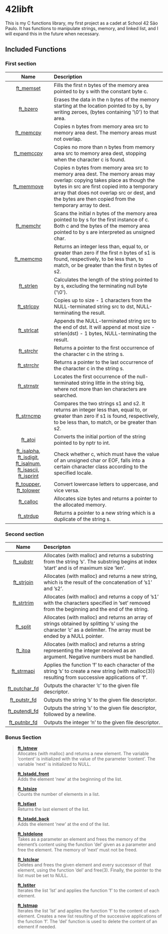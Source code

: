# 42libft

This is my C functions library, my first project as a cadet at School 42 São Paulo. It has functions to manipulate strings, memory, and linked list, and I will expand this in the future when necessary.

## Included Functions

### First section

| Name  |  Description  |
| :------------: | :--------------- |
| [ft_memset](/ft_memset.c) | Fills the first n bytes of the memory area pointed to by s with the constant byte c. |
| [ft_bzero](/ft_bzero.c)   | Erases the data in the n bytes of the memory starting at the location pointed to by s, by writing zeroes, (bytes containing '\0') to that area. |
|  [ft_memcpy](/ft_memcpy.c) |  Copies  n bytes from memory area src to memory area dest.  The memory areas must not overlap. |
|  [ft_memccpy](/ft_memccpy.c) |  Copies no more than n bytes from memory area src to memory area dest, stopping when the character c is found. |
|  [ft_memmove](/ft_memmove.c) |  Copies n bytes from memory area src to memory area dest.  The memory areas may overlap: copying takes place as though the bytes in src are first copied into a temporary array that does not overlap src or dest, and the bytes are then copied from the temporary array to dest. |
|  [ft_memchr](/ft_memchr.c) |  Scans  the  initial n bytes of the memory area pointed to by s for the first instance of c.  Both c and the  bytes  of the memory area pointed to by s are interpreted as unsigned char. |
|  [ft_memcmp](/ft_memcmp.c) |  Returns  an  integer  less  than,  equal  to,  or greater than zero if the first n bytes of s1 is found, respectively, to be less than, to match, or be greater than the first n bytes of s2. |
|  [ft_strlen](/ft_strlen.c) |  Calculates the length of the string pointed to by s, excluding the terminating null byte ('\0'). |
|  [ft_strlcpy](/ft_strlcpy.c) | Copies up to size - 1 characters from the NULL-terminated string src to dst, NULL-terminating the result. |
|  [ft_strlcat](/ft_strlcat.c) | Appends the NULL-terminated string src to the end of dst. It will append at most size - strlen(dst) - 1 bytes, NULL-terminating the result. |
|  [ft_strchr](/ft_strchr.c) |  Returns a pointer to the first occurrence of the character c in the string s. |
|  [ft_strrchr](/ft_strrchr.c) |  Returns a pointer to the last occurrence of  the character c in the string s. |
|  [ft_strnstr](ft_strnstr.c) |  Locates the first occurrence of the null-terminated string little in the string big, where not more than len characters are searched. |
|  [ft_strncmp](/ft_strncmp.c) |  Compares the two strings s1 and s2.  It returns an integer less than, equal to, or greater than zero if  s1  is  found, respectively, to be less than, to match, or be greater than s2. |
|  [ft_atoi](/ft_atoi.c) |  Converts the initial portion of the string pointed to by nptr to int. |
|  [ft_isalpha](/ft_isalpha.c), [ft_isdigit](/ft_isdigit.c), [ft_isalnum](/ft_isalnum.c), [ft_isascii](/ft_isascii.c), [ft_isprint](/ft_isprint.c) |  Check  whether  c,  which  must  have the value of an unsigned char or EOF, falls into a certain character class according to the  specified  locale. |
|  [ft_toupper](/ft_toupper.c), [ft_tolower](ft_tolower.c) |  Convert lowercase letters to uppercase, and vice versa. |
|  [ft_calloc](/ft_calloc.c) |  Allocates size bytes and returns a pointer to the allocated memory. |
|  [ft_strdup](/ft_strdup.c) |  Returns  a  pointer to a new string which is a duplicate of the string s. |

### Second section

| Name  |  Descripton  |
| :-------------------: | :------------------- |
|  [ft_substr](/ft_substr.c) |  Allocates (with malloc) and returns a substring from the string ’s’. The substring begins at index ’start’ and is of maximum size ’len’. |
|  [ft_strjoin](/ft_strjoin.c) |  Allocates (with malloc) and returns a new string, which is the result of the concatenation of ’s1’ and ’s2’. |
|  [ft_strtrim](/ft_strtrim.c) |  Allocates (with malloc) and returns a copy of ’s1’ with the characters specified in ’set’ removed from the beginning and the end of the string. |
|  [ft_split](/ft_split.c) |  Allocates (with malloc) and returns an array of strings obtained by splitting ’s’ using the character ’c’ as a delimiter. The array must be ended by a NULL pointer. |
|  [ft_itoa](/ft_itoa.c) |  Allocates (with malloc) and returns a string representing the integer received as an argument. Negative numbers must be handled. |
|  [ft_strmapi](/ft_strmapi.c) |  Applies the function ’f’ to each character of the string ’s’ to create a new string (with malloc(3)) resulting from successive applications of ’f’. |
|  [ft_putchar_fd](/ft_putchar_fd.c) |  Outputs the character ’c’ to the given file descriptor. |
|  [ft_putstr_fd](/ft_putstr_fd.c) |  Outputs the string ’s’ to the given file descriptor. |
|  [ft_putendl_fd](ft_putendl_fd.c) |  Outputs the string ’s’ to the given file descriptor, followed by a newline. |
|  [ft_putnbr_fd](ft_putnbr_fd.c) |  Outputs the integer ’n’ to the given file descriptor. |

### Bonus Section

> **[ft_lstnew](/ft_lstnew.c)**  
> Allocates (with malloc) and returns a new element. The variable ’content’ is initialized with the value of the parameter ’content’. The variable ’next’ is initialized to NULL. 

> **[ft_lstadd_front](/ft_lstadd_front.c)**  
> Adds the element ’new’ at the beginning of the list.

> **[ft_lstsize](/ft_lstsize.c)**  
> Counts the number of elements in a list.

> **[ft_lstlast](/ft_lstlast.c)**  
> Returns the last element of the list.

> **[ft_lstadd_back](/ft_lstadd_back.c)**  
> Adds the element ’new’ at the end of the list.

> **[ft_lstdelone](/ft_lstdelone.c)**  
> Takes as a parameter an element and frees the memory of the element’s content using the function ’del’ given as a parameter and free the element. The memory of ’next’ must not be freed.

> **[ft_lstclear](/ft_lstclear.c)**  
> Deletes and frees the given element and every successor of that element, using the function ’del’ and free(3). Finally, the pointer to the list must be set to NULL.

> **[ft_lstiter](/ft_lstiter.c)**  
> Iterates the list ’lst’ and applies the function ’f’ to the content of each element. 

> **[ft_lstmap](/ft_lstmap.c)**  
> Iterates the list ’lst’ and applies the function ’f’ to the content of each element. Creates a new list resulting of the successive applications of the function ’f’. The ’del’ function is used to delete the content of an element if needed.